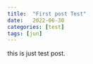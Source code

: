 ```yaml
---
title:  "First post Test"
date:   2022-06-30 
categories: [test]
tags: [jun]
---
```

this is just test post.

[jekyll]:      http://jekyllrb.com
[jekyll-gh]:   https://github.com/jekyll/jekyll
[jekyll-help]: https://github.com/jekyll/jekyll-help

